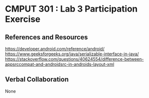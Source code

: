 # CMPUT 301 : Lab 3 Participation Exercise

## References and Resources

https://developer.android.com/reference/android/
https://www.geeksforgeeks.org/java/serializable-interface-in-java/
https://stackoverflow.com/questions/40624554/difference-between-appsrccompat-and-androidsrc-in-androids-layout-xml

## Verbal Collaboration

None
